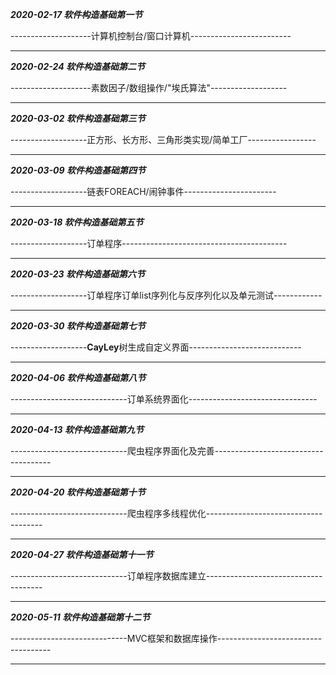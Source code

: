 ***2020-02-17                           软件构造基础第一节***

--------------------计算机控制台/窗口计算机-------------------------

---

***2020-02-24							软件构造基础第二节***

--------------------素数因子/数组操作/"埃氏算法"-------------------

---

***2020-03-02							软件构造基础第三节***

-------------------正方形、长方形、三角形类实现/简单工厂-----------------

---

***2020-03-09							软件构造基础第四节***

-------------------链表FOREACH/闹钟事件-----------------------

---

***2020-03-18							软件构造基础第五节***

-------------------订单程序-----------------------------------------

---

***2020-03-23                          软件构造基础第六节***

-------------------订单程序订单list序列化与反序列化以及单元测试------------

---

***2020-03-30                          软件构造基础第七节***

-------------------**CayLey**树生成自定义界面----------------------------

---

***2020-04-06                          软件构造基础第八节***

-----------------------------订单系统界面化--------------------------------

---



***2020-04-13                        软件构造基础第九节***

-----------------------------爬虫程序界面化及完善-------------------------------------

---



***2020-04-20                        软件构造基础第十节***

-----------------------------爬虫程序多线程优化-------------------------------------

---



***2020-04-27                        软件构造基础第十一节***

-----------------------------订单程序数据库建立-------------------------------------

---



***2020-05-11                        软件构造基础第十二节***

-----------------------------MVC框架和数据库操作------------------------------------

---------------------------------